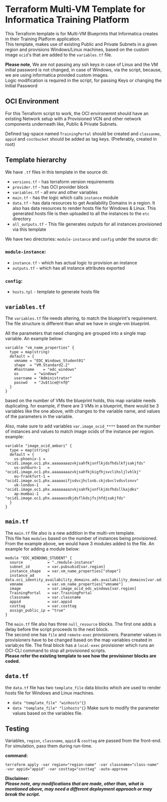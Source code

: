 # Terraform Multi-VM Template for Informatica Training Platform
This Terraform template is for Multi-VM Blueprints that Informatica creates in their Training Platform application. <br/> This template, makes use of existing Public and Private Subnets in a given region and provisions Windows/Linux machines, based on the custom image `ocid`'s that are added to the `variables.tf` file.

**Please note**, We are not passing any ssh keys in case of Linux and the VM initial password is not changed, in case of Windows, via the script, because, we are using informatica provided custom images.<br/> 
Logic modification is required in the script, for passing Keys or changing the Initial Password

## OCI Environment

For this Terraform script to work, the OCI environemnt should have an extsting Network setup with a Provisioned VCN and other network components underneath like, Public & Private Subnets.

Defined tag-space named `TrainingPortal` should be created and `classanme`, `appid` and `costbucket` should be added as tag keys. (Preferably, created in root)

## Template hierarchy
We have `.tf` files in this template in the source dir.
- `versions.tf`  - has terraform version requirements
- `provider.tf`  - has OCI provider block
- `variables.tf` - all env and other variables
- `main.tf`      - has the logic which calls `instance` module
- `data.tf`      - has data resources to get Availability Domains in a region. It also has data resources to render hosts file for Windows & Linux. This generated hosts file is then uploaded to all the instances to the `etc` directory 
- `all_outputs.tf` - This file generates outputs for all instances provisioned via this template

We have two directories: `module-instance` and `config` under the source dir:

### `module-instance`:
- `instance.tf` - which has actual logic to provision an instance
- `outputs.tf`  - which has all instance attributes exported 

### `config`:
- `hosts.tpl` - template to generate hosts file

## `variables.tf`
The `variables.tf` file needs altering, to match the blueprint's requirement. The file structure is different than what we have in single-vm blueprint.

All the parameters that need changing are grouped into a single map variable. An example below:

```
variable "vm_name_properties" {
  type = map(string)
  default = {
    vmname = "EDC_Windows_Student01"
    shape  = "VM.Standard2.2"
    #hostname    = "edc_windows"
    os       = "windows"
    username = "Administrator"
    passwd   = "Ju$t1ce@!nf@"
  }
}
```
based on the number of VMs the blueprint holds, this map variable needs duplicating. for example, if there are 3 VMs in a blueprint, there would be 3 variables like the one above, with changes to the variable name, and values of the parameters in the variable. 

Also, make sure to add  variables `var.image_ocid_****` based on the number of instances and values to match image ocids of the instance per region. example:
```
variable "image_ocid_ambari" {
  type = map(string)
  default = {
    us-phoenix-1 = "ocid1.image.oc1.phx.aaaaaaaazvkjsahfkjsnflkjdsfhdslkfjsakjfds"
    us-ashburn-1   = "ocid1.image.oc1.phx.aaaaaaaazvkjsahfkjkigfhjsvclihsljlvhlkj"
    eu-frankfurt-1 = "ocid1.image.oc1.phx.aaaaaoifjsdvcjhclsnb.ckjsbvclvdsvlsnvv"
    uk-london-1    = "ocid1.image.oc1.phx.aaaaaaaazvkjsahfkjsnflkjdsfhdsllkajdks"
    ap-mumbai-1    = "ocid1.image.oc1.phx.aaaaaosdkjdsflkdsjfsjhfdjsakjfds"
  }
}
```

## `main.tf`

The `main.tf` file also is a new addition in the multi-vm template. <br>
This file has `modules` based on the number of instances being provisioned. From the example above, we would have 3 modules added to the file. An example for adding a module below:

```
module "EDC_WINDOWS_STUDENT" {
  source           = "./module-instance"
  subnet_id        = var.pubsubid[var.region]
  instance_shape   = var.vm_name_properties["shape"]
  instance_ad      = data.oci_identity_availability_domains.ads.availability_domains[var.adindex].name
  vmname           = var.vm_name_properties["vmname"]
  image            = var.image_ocid_edc_windows[var.region]
  TrainingPortal   = var.TrainingPortal
  classname        = var.classname
  appid            = var.appid
  costtag          = var.costtag
  assign_public_ip = "true"
}
```

The `main.tf` file also has three `null_resource` blocks. The first one adds a delay before the script proceeds to the next block. <br>
The second one has `file` and `remote-exec` provisioners. Parameter values in provisioners have to be changed based on the map variables created in variab;es file. 
The final block has a `local-exec` provisioner which runs an OCI-CLI command to stop all provisioned scripts.<br>
**Please refer the existing template to see how the provisioner blocks are coded.**

## `data.tf`

the `data.tf` file has two `template_file` data blocks which are used to render hosts file for Windows and Linux machines. 
- `data "template_file" "winhosts"{}`
- `data "template_file" "linhosts"{}` 
Make sure to modify the parameter values based on the variables file.

## Testing 
Variables, `region`, `classname`, `appid` & `costtag` are passed from the front-end. For simulation, pass them during run-time.

**command:**
```
terraform apply -var region="region-name" -var classname="class-name" -var appid="appid" -var costtag="costtag" -auto-approve
```

**Disclaimer:**<br/>
**_Please note, any modifications that are made, other than, what is mentioned above, may need a different deployment approach or may break the script._**



